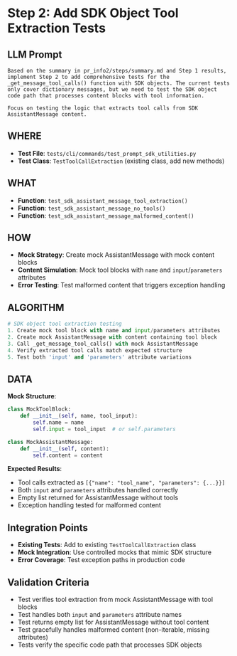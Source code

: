 # Step 2: Add SDK Object Tool Extraction Tests

## LLM Prompt
```
Based on the summary in pr_info2/steps/summary.md and Step 1 results, implement Step 2 to add comprehensive tests for the _get_message_tool_calls() function with SDK objects. The current tests only cover dictionary messages, but we need to test the SDK object code path that processes content blocks with tool information.

Focus on testing the logic that extracts tool calls from SDK AssistantMessage content.
```

## WHERE
- **Test File**: `tests/cli/commands/test_prompt_sdk_utilities.py`
- **Test Class**: `TestToolCallExtraction` (existing class, add new methods)

## WHAT
- **Function**: `test_sdk_assistant_message_tool_extraction()`
- **Function**: `test_sdk_assistant_message_no_tools()`
- **Function**: `test_sdk_assistant_message_malformed_content()`

## HOW
- **Mock Strategy**: Create mock AssistantMessage with mock content blocks
- **Content Simulation**: Mock tool blocks with `name` and `input`/`parameters` attributes
- **Error Testing**: Test malformed content that triggers exception handling

## ALGORITHM
```python
# SDK object tool extraction testing
1. Create mock tool block with name and input/parameters attributes
2. Create mock AssistantMessage with content containing tool block
3. Call _get_message_tool_calls() with mock AssistantMessage
4. Verify extracted tool calls match expected structure
5. Test both 'input' and 'parameters' attribute variations
```

## DATA
**Mock Structure**:
```python
class MockToolBlock:
    def __init__(self, name, tool_input):
        self.name = name
        self.input = tool_input  # or self.parameters

class MockAssistantMessage:
    def __init__(self, content):
        self.content = content
```

**Expected Results**:
- Tool calls extracted as `[{"name": "tool_name", "parameters": {...}}]`
- Both `input` and `parameters` attributes handled correctly
- Empty list returned for AssistantMessage without tools
- Exception handling tested for malformed content

## Integration Points
- **Existing Tests**: Add to existing `TestToolCallExtraction` class
- **Mock Integration**: Use controlled mocks that mimic SDK structure
- **Error Coverage**: Test exception paths in production code

## Validation Criteria
- Test verifies tool extraction from mock AssistantMessage with tool blocks
- Test handles both `input` and `parameters` attribute names
- Test returns empty list for AssistantMessage without tool content
- Test gracefully handles malformed content (non-iterable, missing attributes)
- Tests verify the specific code path that processes SDK objects
